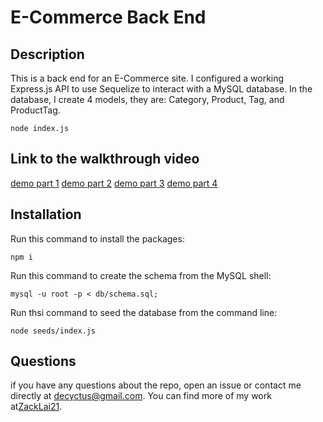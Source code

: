 # E-Commerce Back End

## Description
This is a back end for an E-Commerce site. I configured a working Express.js API to use Sequelize to interact with a MySQL database. In the database, I create 4 models, they are: Category, Product, Tag, and ProductTag.
~~~
node index.js
~~~

## Link to the walkthrough video
[demo part 1](https://drive.google.com/file/d/1H_4Uyl15B0FuHPxRd4MtXD5sZDC5JGDP/view?usp=sharing)
[demo part 2](https://drive.google.com/file/d/1J3BLvyqFI2fhT4x9xNv49kaTTr_gMtzq/view?usp=sharing)
[demo part 3](https://drive.google.com/file/d/1GEgnYD_dgxFLzE4nsaFuwURunSJRWrrH/view?usp=sharing)
[demo part 4](https://drive.google.com/file/d/1mu1iiU-cRKYVSVDEtM7GUFHPnn0aC184/view?usp=sharing)

## Installation
Run this command to install the packages:
~~~
npm i
~~~

Run this command to create the schema from the MySQL shell:
~~~
mysql -u root -p < db/schema.sql;
~~~

Run thsi command to seed the database from the command line:
~~~
node seeds/index.js
~~~


## Questions
if you have any questions about the repo, open an issue or contact me directly at [decyctus@gmail.com](decyctus@gmail.com). You can find more of my work at[ZackLai21](https://github.com/ZackLai21).
